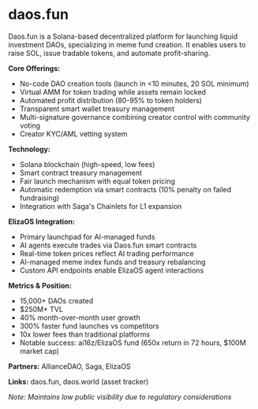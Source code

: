 # daos.fun

Daos.fun is a Solana-based decentralized platform for launching liquid investment DAOs, specializing in meme fund creation. It enables users to raise SOL, issue tradable tokens, and automate profit-sharing.

**Core Offerings:**
- No-code DAO creation tools (launch in <10 minutes, 20 SOL minimum)
- Virtual AMM for token trading while assets remain locked
- Automated profit distribution (80-95% to token holders)
- Transparent smart wallet treasury management
- Multi-signature governance combining creator control with community voting
- Creator KYC/AML vetting system

**Technology:**
- Solana blockchain (high-speed, low fees)
- Smart contract treasury management
- Fair launch mechanism with equal token pricing
- Automatic redemption via smart contracts (10% penalty on failed fundraising)
- Integration with Saga's Chainlets for L1 expansion

**ElizaOS Integration:**
- Primary launchpad for AI-managed funds
- AI agents execute trades via Daos.fun smart contracts
- Real-time token prices reflect AI trading performance
- AI-managed meme index funds and treasury rebalancing
- Custom API endpoints enable ElizaOS agent interactions

**Metrics & Position:**
- 15,000+ DAOs created
- $250M+ TVL
- 40% month-over-month user growth
- 300% faster fund launches vs competitors
- 10x lower fees than traditional platforms
- Notable success: ai16z/ElizaOS fund (650x return in 72 hours, $100M market cap)

**Partners:** AllianceDAO, Saga, ElizaOS

**Links:** daos.fun, daos.world (asset tracker)

*Note: Maintains low public visibility due to regulatory considerations*
